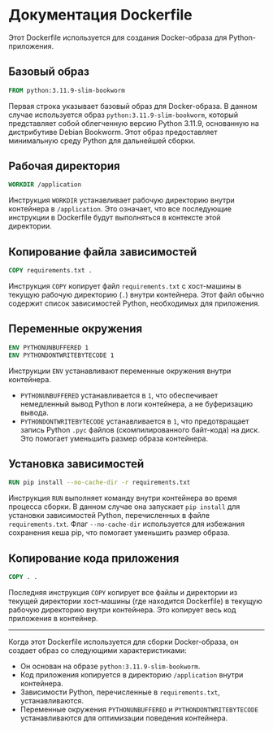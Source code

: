 # Документация Dockerfile

Этот Dockerfile используется для создания Docker-образа для Python-приложения.

## Базовый образ

```dockerfile
FROM python:3.11.9-slim-bookworm
```

Первая строка указывает базовый образ для Docker-образа. В данном случае используется образ `python:3.11.9-slim-bookworm`,
который представляет собой облегченную версию Python 3.11.9, основанную на дистрибутиве Debian Bookworm. Этот образ
предоставляет минимальную среду Python для дальнейшей сборки.

## Рабочая директория

```dockerfile
WORKDIR /application
```

Инструкция `WORKDIR` устанавливает рабочую директорию внутри контейнера в `/application`. Это означает, что все последующие
инструкции в Dockerfile будут выполняться в контексте этой директории.

## Копирование файла зависимостей

```dockerfile
COPY requirements.txt .
```

Инструкция `COPY` копирует файл `requirements.txt` с хост-машины в текущую рабочую директорию (`.`) внутри контейнера. Этот
файл обычно содержит список зависимостей Python, необходимых для приложения.

## Переменные окружения

```dockerfile
ENV PYTHONUNBUFFERED 1
ENV PYTHONDONTWRITEBYTECODE 1
```

Инструкции `ENV` устанавливают переменные окружения внутри контейнера.

- `PYTHONUNBUFFERED` устанавливается в `1`, что обеспечивает немедленный вывод Python в логи контейнера, а не буферизацию
  вывода.
- `PYTHONDONTWRITEBYTECODE` устанавливается в `1`, что предотвращает запись Python `.pyc` файлов (скомпилированного байт-кода)
  на диск. Это помогает уменьшить размер образа контейнера.

## Установка зависимостей

```dockerfile
RUN pip install --no-cache-dir -r requirements.txt
```

Инструкция `RUN` выполняет команду внутри контейнера во время процесса сборки. В данном случае она запускает `pip install` для
установки зависимостей Python, перечисленных в файле `requirements.txt`. Флаг `--no-cache-dir` используется для избежания
сохранения кеша pip, что помогает уменьшить размер образа.

## Копирование кода приложения

```dockerfile
COPY . .
```

Последняя инструкция `COPY` копирует все файлы и директории из текущей директории хост-машины (где находится Dockerfile) в
текущую рабочую директорию внутри контейнера. Это копирует весь код приложения в контейнер.

---

Когда этот Dockerfile используется для сборки Docker-образа, он создает образ со следующими характеристиками:

- Он основан на образе `python:3.11.9-slim-bookworm`.
- Код приложения копируется в директорию `/application` внутри контейнера.
- Зависимости Python, перечисленные в `requirements.txt`, устанавливаются.
- Переменные окружения `PYTHONUNBUFFERED` и `PYTHONDONTWRITEBYTECODE` устанавливаются для оптимизации поведения контейнера.
